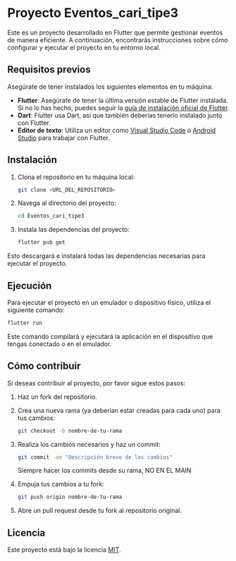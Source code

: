 # Proyecto Eventos_cari_tipe3

Este es un proyecto desarrollado en Flutter que permite gestionar eventos de manera eficiente. A continuación, encontrarás instrucciones sobre cómo configurar y ejecutar el proyecto en tu entorno local.

## Requisitos previos

Asegúrate de tener instalados los siguientes elementos en tu máquina:

- **Flutter**: Asegúrate de tener la última versión estable de Flutter instalada. Si no lo has hecho, puedes seguir la [guía de instalación oficial de Flutter](https://flutter.dev/docs/get-started/install).
- **Dart**: Flutter usa Dart, así que también deberías tenerlo instalado junto con Flutter.
- **Editor de texto**: Utiliza un editor como [Visual Studio Code](https://code.visualstudio.com/) o [Android Studio](https://developer.android.com/studio) para trabajar con Flutter.

## Instalación

1. Clona el repositorio en tu máquina local:

   ```bash
   git clone <URL_DEL_REPOSITORIO>
   ```

2. Navega al directorio del proyecto:

   ```bash
   cd Eventos_cari_tipe3
   ```

3. Instala las dependencias del proyecto:

   ```bash
   flutter pub get
   ```

Esto descargará e instalará todas las dependencias necesarias para ejecutar el proyecto.

## Ejecución

Para ejecutar el proyecto en un emulador o dispositivo físico, utiliza el siguiente comando:

```bash
flutter run
```

Este comando compilará y ejecutará la aplicación en el dispositivo que tengas conectado o en el emulador.

## Cómo contribuir

Si deseas contribuir al proyecto, por favor sigue estos pasos:

1. Haz un fork del repositorio.
2. Crea una nueva rama (ya deberian estar creadas para cada uno) para tus cambios:

   ```bash
   git checkout -b nombre-de-tu-rama
   ```

3. Realiza los cambios necesarios y haz un commit:

   ```bash
   git commit -am "Descripción breve de los cambios"
   ```
   Siempre hacer los commits desde su rama, NO EN EL MAIN

4. Empuja tus cambios a tu fork:

   ```bash
   git push origin nombre-de-tu-rama
   ```

5. Abre un pull request desde tu fork al repositorio original.

## Licencia

Este proyecto está bajo la licencia [MIT](LICENSE).


